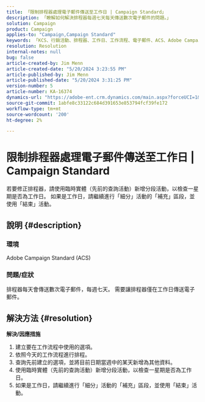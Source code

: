```yaml
---
title: 「限制排程器處理電子郵件傳送至工作日 | Campaign Standard」
description: 「瞭解如何解決排程器每週七天每天傳送數次電子郵件的問題。」
solution: Campaign
product: Campaign
applies-to: "Campaign,Campaign Standard"
keywords: 「KCS、行銷活動、排程器、工作日、工作流程、電子郵件、ACS、Adobe Campaign Standard、疑難排解」
resolution: Resolution
internal-notes: null
bug: false
article-created-by: Jim Menn
article-created-date: "5/20/2024 3:23:55 PM"
article-published-by: Jim Menn
article-published-date: "5/20/2024 3:31:25 PM"
version-number: 5
article-number: KA-16374
dynamics-url: "https://adobe-ent.crm.dynamics.com/main.aspx?forceUCI=1&pagetype=entityrecord&etn=knowledgearticle&id=508fa9f5-bc16-ef11-9f8a-6045bd006268"
source-git-commit: 1abfe8c33122c684d391653e853794fcf39fe172
workflow-type: tm+mt
source-wordcount: '200'
ht-degree: 2%

---
```


# 限制排程器處理電子郵件傳送至工作日 | Campaign Standard


若要修正排程器，請使用臨時實體（先前的查詢活動）新增分段活動，以檢查一星期是否為工作日。 如果是工作日，請繼續進行「細分」活動的「補充」區段，並使用「結束」活動。

## 說明 {#description}


### <b>環境</b>

Adobe Campaign Standard (ACS)



### <b>問題/症狀</b>

排程器每天會傳送數次電子郵件，每週七天。 需要讓排程器僅在工作日傳送電子郵件。


## 解決方法 {#resolution}

<b>解決/因應措施</b>
1. 建立要在工作流程中使用的選項。
2. 依照今天的工作流程進行排程。
3. 查詢先前建立的選項，並將目前日期當週中的某天新增為其他資料。
4. 使用臨時實體（先前的查詢活動）新增分段活動，以檢查一星期是否為工作日。
5. 如果是工作日，請繼續進行「細分」活動的「補充」區段，並使用「結束」活動。





